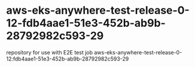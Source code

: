 # aws-eks-anywhere-test-release-0-12-fdb4aae1-51e3-452b-ab9b-28792982c593-29
repository for use with E2E test job aws-eks-anywhere-test-release-0-12:fdb4aae1-51e3-452b-ab9b-28792982c593-29
